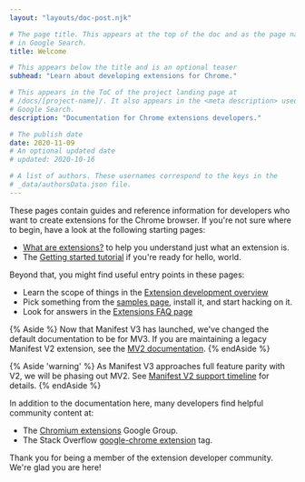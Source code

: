 ```yaml
---
layout: "layouts/doc-post.njk"

# The page title. This appears at the top of the doc and as the page name
# in Google Search.
title: Welcome

# This appears below the title and is an optional teaser
subhead: "Learn about developing extensions for Chrome."

# This appears in the ToC of the project landing page at
# /docs/[project-name]/. It also appears in the <meta description> used in
# Google Search.
description: "Documentation for Chrome extensions developers."

# The publish date
date: 2020-11-09
# An optional updated date
# updated: 2020-10-16

# A list of authors. These usernames correspond to the keys in the
# _data/authorsData.json file.
---
```


These pages contain guides and reference information for developers who want to
create extensions for the Chrome browser. If you're not sure where to begin,
have a look at the following starting pages:

- [What are extensions?](/docs/extensions/mv3/overview/) to help you understand just what an extension is.
- The [Getting started tutorial](/docs/extensions/mv3/getstarted/) if you're ready for hello, world.

Beyond that, you might find useful entry points in these pages:

- Learn the scope of things in the [Extension development overview](/docs/extensions/mv3/devguide/)
- Pick something from the [samples page](https://github.com/GoogleChrome/chrome-extensions-samples), install it, and start hacking on it.
- Look for answers in the [Extensions FAQ page](/docs/extensions/mv3/faq/)

{% Aside %}
Now that Manifest V3 has launched, we've changed the default documentation to
be for MV3. If you are maintaining a legacy Manifest V2 extension, see the [MV2
documentation](/docs/extensions/mv2).
{% endAside %}

{% Aside 'warning' %}
As Manifest V3 approaches full feature parity with V2, we will be phasing out
MV2. See [Manifest V2 support timeline](/docs/extensions/mv3/mv2-sunset) for details.
{% endAside %}

In addition to the documentation here, many developers find helpful community content at:

- The [Chromium extensions](https://groups.google.com/a/chromium.org/g/chromium-extensions) Google Group.
- The Stack Overflow [google-chrome extension](https://stackoverflow.com/tags/google-chrome-extension/info) tag.

Thank you for being a member of the extension developer community. We're glad you are here!
